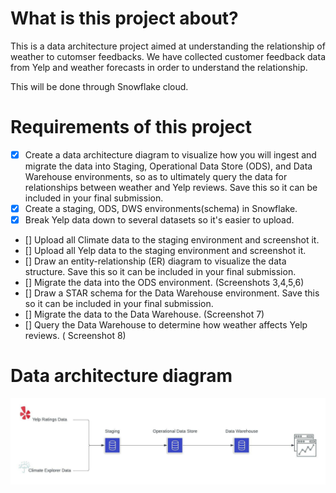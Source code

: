 # What is this project about?

This is a data architecture project aimed at understanding the relationship of weather to cutomser feedbacks. We have collected customer feedback data from Yelp and weather forecasts in order to understand the relationship.

This will be done through Snowflake cloud.

# Requirements of this project

- [x] Create a data architecture diagram to visualize how you will ingest and migrate the data into Staging, Operational Data Store (ODS), and Data Warehouse environments, so as to ultimately query the data for relationships between weather and Yelp reviews. Save this so it can be included in your final submission.
- [x] Create a staging, ODS, DWS environments(schema) in Snowflake.
- [x] Break Yelp data down to several datasets so it's easier to upload.
- [] Upload all Climate data to the staging environment and screenshot it.
- [] Upload all Yelp data to the staging environment and screenshot it.
- [] Draw an entity-relationship (ER) diagram to visualize the data structure. Save this so it can be included in your final submission.
- [] Migrate the data into the ODS environment. (Screenshots 3,4,5,6)
- [] Draw a STAR schema for the Data Warehouse environment. Save this so it can be included in your final submission.
- [] Migrate the data to the Data Warehouse. (Screenshot 7)
- [] Query the Data Warehouse to determine how weather affects Yelp reviews. ( Screenshot 8)

# Data architecture diagram

![alt text](https://github.com/Polyhistor/Data-Architecture-Yelp/blob/master/Yelp%20Data%20Architecture.jpeg)
